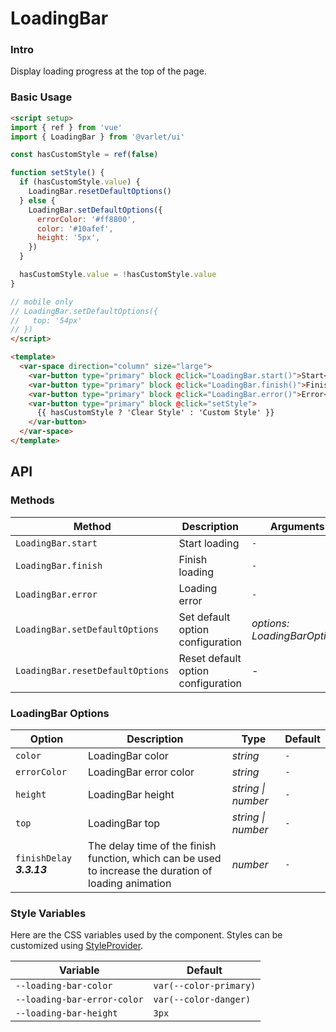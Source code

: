 # LoadingBar

### Intro

Display loading progress at the top of the page.

### Basic Usage

```html
<script setup>
import { ref } from 'vue'
import { LoadingBar } from '@varlet/ui'

const hasCustomStyle = ref(false)

function setStyle() {
  if (hasCustomStyle.value) {
    LoadingBar.resetDefaultOptions()
  } else {
    LoadingBar.setDefaultOptions({
      errorColor: '#ff8800',
      color: '#10afef',
      height: '5px',
    })
  }

  hasCustomStyle.value = !hasCustomStyle.value
}

// mobile only
// LoadingBar.setDefaultOptions({
//   top: '54px'
// })
</script>

<template>
  <var-space direction="column" size="large">
    <var-button type="primary" block @click="LoadingBar.start()">Start</var-button>
    <var-button type="primary" block @click="LoadingBar.finish()">Finish</var-button>
    <var-button type="primary" block @click="LoadingBar.error()">Error</var-button>
    <var-button type="primary" block @click="setStyle">
      {{ hasCustomStyle ? 'Clear Style' : 'Custom Style' }}
    </var-button>
  </var-space>
</template>
```

## API

### Methods

| Method | Description | Arguments | Return |
|---------------------|----------|--|---------|
| `LoadingBar.start`  | Start loading  | `-` | `-` |
| `LoadingBar.finish` | Finish loading  | `-` | `-` |
| `LoadingBar.error`  | Loading error  | `-` | `-` |
| `LoadingBar.setDefaultOptions` | Set default option configuration | _options: LoadingBarOptions_ | `-` |
| `LoadingBar.resetDefaultOptions` | Reset default option configuration | _-_ | `-` |

### LoadingBar Options

| Option       | Description            | Type | Default |
|--------------|------------------------|-----------|--------|
| `color`      | LoadingBar color       | _string_  | `-`    |
| `errorColor` | LoadingBar error color | _string_  | `-`    |
| `height`     | LoadingBar height      | _string \| number_ | `-` |
| `top`        | LoadingBar top         | _string \| number_ | `-` |
| `finishDelay` ***3.3.13*** | The delay time of the finish function, which can be used to increase the duration of loading animation | _number_ | `-` |

### Style Variables

Here are the CSS variables used by the component. Styles can be customized using [StyleProvider](#/en-US/style-provider).

| Variable | Default |
| --- |------------------------|
| `--loading-bar-color` | `var(--color-primary)` |
| `--loading-bar-error-color` | `var(--color-danger)`  |
| `--loading-bar-height` | `3px`                  |

